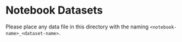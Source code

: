 # Notebook Datasets

Please place any data file in this directory with the naming `<notebook-name>_<dataset-name>`.
